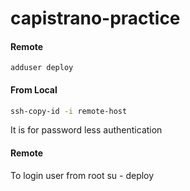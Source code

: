 # capistrano-practice

#### Remote
``` 
adduser deploy
```

#### From Local
```sh
ssh-copy-id -i remote-host
```

It is for password less authentication


#### Remote
To login user from root
su - deploy


